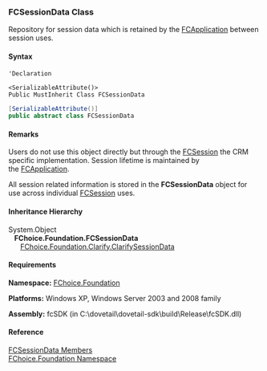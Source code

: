 ﻿### FCSessionData Class

Repository for session data which is retained by the [FCApplication](fcSDK~FChoice.Foundation.FCApplication.md) between session uses.

#### Syntax

```vbnet
'Declaration

<SerializableAttribute()>
Public MustInherit Class FCSessionData 
```

```csharp
[SerializableAttribute()]
public abstract class FCSessionData 
```

#### Remarks

Users do not use this object directly but through the [FCSession](fcSDK~FChoice.Foundation.FCSession.md) the CRM specific implementation. Session lifetime is maintained by the [FCApplication](fcSDK~FChoice.Foundation.FCApplication.md).

All session related information is stored in the **FCSessionData** object for use across individual [FCSession](fcSDK~FChoice.Foundation.FCSession.md) uses.

#### Inheritance Hierarchy

System.Object  
   **FChoice.Foundation.FCSessionData**  
      [FChoice.Foundation.Clarify.ClarifySessionData](fcSDK~FChoice.Foundation.Clarify.ClarifySessionData.md)  

#### Requirements

**Namespace:** [FChoice.Foundation](fcSDK~FChoice.Foundation_namespace.md)

**Platforms:** Windows XP, Windows Server 2003 and 2008 family

**Assembly:** fcSDK (in C:\\dovetail\\dovetail-sdk\\build\\Release\\fcSDK.dll)



#### Reference

[FCSessionData Members](fcSDK~FChoice.Foundation.FCSessionData_members.md)  
[FChoice.Foundation Namespace](fcSDK~FChoice.Foundation_namespace.md)
